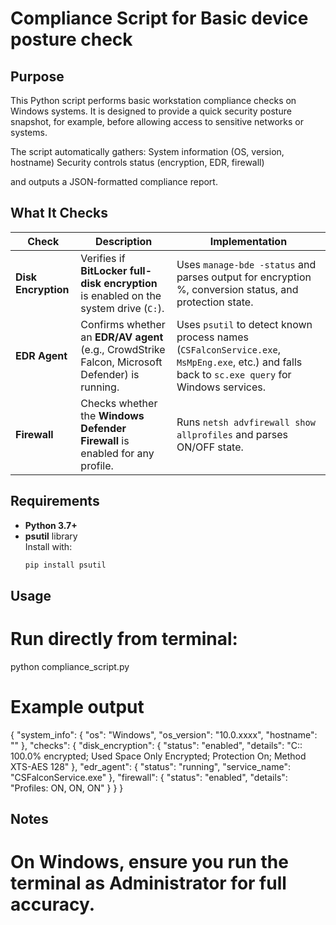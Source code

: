 # Compliance Script for Basic device posture check

## Purpose
This Python script performs basic workstation compliance checks on Windows systems.
It is designed to provide a quick security posture snapshot, for example, before allowing access to sensitive networks or systems.

The script automatically gathers:
System information (OS, version, hostname)
Security controls status (encryption, EDR, firewall)

and outputs a JSON-formatted compliance report.


## What It Checks

| Check               | Description                                                                                     | Implementation                                                                                                                                  |
| ------------------- | ----------------------------------------------------------------------------------------------- | ----------------------------------------------------------------------------------------------------------------------------------------------- |
| **Disk Encryption** | Verifies if **BitLocker full-disk encryption** is enabled on the system drive (`C:`).           | Uses `manage-bde -status` and parses output for encryption %, conversion status, and protection state.                                          |
| **EDR Agent**       | Confirms whether an **EDR/AV agent** (e.g., CrowdStrike Falcon, Microsoft Defender) is running. | Uses `psutil` to detect known process names (`CSFalconService.exe`, `MsMpEng.exe`, etc.) and falls back to `sc.exe query` for Windows services. |
| **Firewall**        | Checks whether the **Windows Defender Firewall** is enabled for any profile.                    | Runs `netsh advfirewall show allprofiles` and parses ON/OFF state.                                                                              |


## Requirements

- **Python 3.7+**
- **psutil** library  
  Install with:
  ```bash
  pip install psutil

## Usage

# Run directly from terminal:
python compliance_script.py

# Example output
{
  "system_info": {
    "os": "Windows",
    "os_version": "10.0.xxxx",
    "hostname": "<samplehostname>"
  },
  "checks": {
    "disk_encryption": {
      "status": "enabled",
      "details": "C:: 100.0% encrypted; Used Space Only Encrypted; Protection On; Method XTS-AES 128"
    },
    "edr_agent": {
      "status": "running",
      "service_name": "CSFalconService.exe"
    },
    "firewall": {
      "status": "enabled",
      "details": "Profiles: ON, ON, ON"
    }
  }
}

## Notes
# On Windows, ensure you run the terminal as Administrator for full accuracy.
